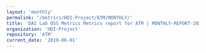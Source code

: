 ```yaml
---
layout: 'monthly'
permalink: '/metrics/HDI-Project/ATM/MONTHLY/'
title: 'DAI Lab OSS Metrics Metrics report for ATM | MONTHLY-REPORT-2019-06-01'
organization: 'HDI-Project'
repository: 'ATM'
current_date: '2019-06-01'
---
```

